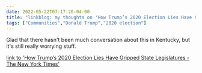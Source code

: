 ---date: 2022-05-22T07:17:20-04:00title: "linkblog: my thoughts on 'How Trump’s 2020 Election Lies Have Gripped State Legislatures - The New York Times'"tags: ["Communities","Donald Trump","2020 election"]---Glad that there hasn't been much conversation about this in Kentucky, but it's still really worrying stuff. [link to 'How Trump’s 2020 Election Lies Have Gripped State Legislatures - The New York Times'](https://www.nytimes.com/interactive/2022/05/22/us/politics/state-legislators-election-denial.html)